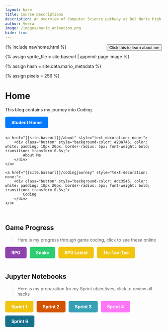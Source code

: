 ```yaml
---
layout: base
title: Course Descriptions
description: An overview of Computer Science pathway at Del Norte High School
author: Veera
image: /images/mario_animation.png
hide: true
---
```

<style>
.button {
float: right;
} 
</style>
<a class ="button" href ="https://veerakalakota.github.io/Veera_2025/about/">
<button> Click this to learn about me</button>
</a>
<!-- Liquid:  statements -->

<!-- Include submenu from _includes to top of pages -->
{% include nav/home.html %}
<!--- Concatenation of site URL to frontmatter image  --->
{% assign sprite_file = site.baseurl | append: page.image %}
<!--- Has is a list variable containing mario metadata for sprite --->
{% assign hash = site.data.mario_metadata %}  
<!--- Size width/height of Sprit images --->
{% assign pixels = 256 %}

<!--- HTML for page contains <p> tag named "Mario" and class properties for a "sprite"  -->

<p id="mario" class="sprite"></p>
  
<!--- Embedded Cascading Style Sheet (CSS) rules, 
        define how HTML elements look 
--->
<style>

  /*CSS style rules for the id and class of the sprite...
  */
  .sprite {
    height: {{pixels}}px;
    width: {{pixels}}px;
    background-image: url('{{sprite_file}}');
    background-repeat: no-repeat;
  }

  /*background position of sprite element
  */
  #mario {
    background-position: calc({{animations[0].col}} * {{pixels}} * -1px) calc({{animations[0].row}} * {{pixels}}* -1px);
  }
</style>

<!--- Embedded executable code--->
<script>
  ////////// convert YML hash to javascript key:value objects /////////

  var mario_metadata = {}; //key, value object
  {% for key in hash %}  
  
  var key = "{{key | first}}"  //key
  var values = {} //values object
  values["row"] = {{key.row}}
  values["col"] = {{key.col}}
  values["frames"] = {{key.frames}}
  mario_metadata[key] = values; //key with values added

  {% endfor %}

  ////////// game object for player /////////

  class Mario {
    constructor(meta_data) {
      this.tID = null;  //capture setInterval() task ID
      this.positionX = 0;  // current position of sprite in X direction
      this.currentSpeed = 0;
      this.marioElement = document.getElementById("mario"); //HTML element of sprite
      this.pixels = {{pixels}}; //pixel offset of images in the sprite, set by liquid constant
      this.interval = 100; //animation time interval
      this.obj = meta_data;
      this.marioElement.style.position = "absolute";
    }

    animate(obj, speed) {
      let frame = 0;
      const row = obj.row * this.pixels;
      this.currentSpeed = speed;

      this.tID = setInterval(() => {
        const col = (frame + obj.col) * this.pixels;
        this.marioElement.style.backgroundPosition = `-${col}px -${row}px`;
        this.marioElement.style.left = `${this.positionX}px`;

        this.positionX += speed;
        frame = (frame + 1) % obj.frames;

        const viewportWidth = window.innerWidth;
        if (this.positionX > viewportWidth - this.pixels) {
          document.documentElement.scrollLeft = this.positionX - viewportWidth + this.pixels;
        }
      }, this.interval);
    }

    startWalking() {
      this.stopAnimate();
      this.animate(this.obj["Walk"], 3);
    }

    startRunning() {
      this.stopAnimate();
      this.animate(this.obj["Run1"], 6);
    }

    startPuffing() {
      this.stopAnimate();
      this.animate(this.obj["Puff"], 0);
    }

    startCheering() {
      this.stopAnimate();
      this.animate(this.obj["Cheer"], 0);
    }

    startFlipping() {
      this.stopAnimate();
      this.animate(this.obj["Flip"], 0);
    }

    startResting() {
      this.stopAnimate();
      this.animate(this.obj["Rest"], 0);
    }

    stopAnimate() {
      clearInterval(this.tID);
    }
  }

  const mario = new Mario(mario_metadata);

  ////////// event control /////////

  window.addEventListener("keydown", (event) => {
    if (event.key === "ArrowRight") {
      event.preventDefault();
      if (event.repeat) {
        mario.startCheering();
      } else {
        if (mario.currentSpeed === 0) {
          mario.startWalking();
        } else if (mario.currentSpeed === 3) {
          mario.startRunning();
        }
      }
    } else if (event.key === "ArrowLeft") {
      event.preventDefault();
      if (event.repeat) {
        mario.stopAnimate();
      } else {
        mario.startPuffing();
      }
    }
  });

  //touch events that enable animations
  window.addEventListener("touchstart", (event) => {
    event.preventDefault(); // prevent default browser action
    if (event.touches[0].clientX > window.innerWidth / 2) {
      // move right
      if (currentSpeed === 0) { // if at rest, go to walking
        mario.startWalking();
      } else if (currentSpeed === 3) { // if walking, go to running
        mario.startRunning();
      }
    } else {
      // move left
      mario.startPuffing();
    }
  });

  //stop animation on window blur
  window.addEventListener("blur", () => {
    mario.stopAnimate();
  });

  //start animation on window focus
  window.addEventListener("focus", () => {
     mario.startFlipping();
  });

  //start animation on page load or page refresh
  document.addEventListener("DOMContentLoaded", () => {
    // adjust sprite size for high pixel density devices
    const scale = window.devicePixelRatio;
    const sprite = document.querySelector(".sprite");
    sprite.style.transform = `scale(${0.2 * scale})`;
    mario.startResting();
  });

</script>

# Home
This blog contains my journey into Coding.

<div style="display: flex; flex-wrap: wrap; gap: 10px;">
    <a href="{{site.baseurl}}/home" style="text-decoration: none;">
        <div class="button" style="background-color: #007bff; color: white; padding: 10px 20px; border-radius: 5px; font-weight: bold; transition: transform 0.3s;">
            Student Home
        </div>
    </a>

    <a href="{{site.baseurl}}/about" style="text-decoration: none;">
        <div class="button" style="background-color: #28a745; color: white; padding: 10px 20px; border-radius: 5px; font-weight: bold; transition: transform 0.3s;">
            About Me
        </div>
    </a>

    <a href="{{site.baseurl}}/codingjourney" style="text-decoration: none;">
        <div class="button" style="background-color: #dc3545; color: white; padding: 10px 20px; border-radius: 5px; font-weight: bold; transition: transform 0.3s;">
            Coding
        </div>
    </a>

</div>

<br>

## Game Progress
> Here is my progress through game coding, click to see these online

<div style="display: flex; flex-wrap: wrap; gap: 10px;">
    <a href="{{site.baseurl}}/rpg" style="text-decoration: none;">
        <div class="button" style="background-color: #8e44ad; color: white; padding: 10px 20px; border-radius: 5px; font-weight: bold; transition: transform 0.3s;">
            RPG
        </div>
    </a>
    <a href="{{site.baseurl}}/snake" style="text-decoration: none;">
        <div class="button" style="background-color: #2ecc71; color: white; padding: 10px 20px; border-radius: 5px; font-weight: bold; transition: transform 0.3s;">
            Snake
        </div>
    </a>
    <a href="https://nighthawkcoders.github.io/portfolio_2025/rpg/latest" style="text-decoration: none;">
        <div class="button" style="background-color: #f1c40f; color: white; padding: 10px 20px; border-radius: 5px; font-weight: bold; transition: transform 0.3s;">
            RPG Latest
        </div>
    </a>
    <a href="{{site.baseurl}}/tictactoe" style="text-decoration: none;">
        <div class="button" style="background-color: #f1c40f; color: white; padding: 10px 20px; border-radius: 5px; font-weight: bold; transition: transform 0.3s;">
            Tic-Tac-Toe
        </div>
    </a>
</div>

<br>

## Jupyter Notebooks
> Here is my preparation for my Sprint objectives, click to review all hacks

<div style="display: flex; flex-wrap: wrap; gap: 10px;">
    <a href="https://github.com/VeeraKalakota/Veera_2025/tree/main/_notebooks/Foundation/Sprint1" style="text-decoration: none;">
        <div class="button" style="background-color: #f1c40f; color: white; padding: 10px 20px; border-radius: 5px; font-weight: bold; transition: transform 0.3s;">
            Sprint 1
        </div>
    </a>
    <a href="https://github.com/VeeraKalakota/Veera_2025/tree/main/_notebooks/Foundation/Sprint2" style="text-decoration: none;">
        <div class="button" style="background-color: #d35400; color: white; padding: 10px 20px; border-radius: 5px; font-weight: bold; transition: transform 0.3s;">
            Sprint 2
        </div>
    </a>
    <a href="https://github.com/VeeraKalakota/Veera_2025/tree/main/_notebooks/Foundation/Sprint3" style="text-decoration: none;">
        <div class="button" style="background-color: #38a0b5; color: white; padding: 10px 20px; border-radius: 5px; font-weight: bold; transition: transform 0.3s;">
            Sprint 3
        </div>
    </a>
    <a href="https://github.com/VeeraKalakota/Veera_2025/tree/main/_notebooks/Foundation/Sprint4" style="text-decoration: none;">
        <div class="button" style="background-color: #fc77f6; color: white; padding: 10px 20px; border-radius: 5px; font-weight: bold; transition: transform 0.3s;">
            Sprint 4
        </div>
    </a>
        <a href="https://github.com/VeeraKalakota/Veera_2025/tree/main/_notebooks/Foundation/Sprint6" style="text-decoration: none;">
        <div class="button" style="background-color:rgb(21, 113, 139); color: white; padding: 10px 20px; border-radius: 5px; font-weight: bold; transition: transform 0.3s;">
            Sprint 6
        </div>
    </a>
</div>

<style>
  /* Apply hover effect on the button to scale it */
  .button:hover {
    transform: scale(1.2); /* Increase size by 20% */
  }

  /* Ensure buttons in the Home section are aligned side by side */
  .button {
    display: inline-block; /* Make the buttons inline elements */
  }
</style>

<!-- from https://github.com/utterance/utterances -->
<script src="https://utteranc.es/client.js"
        repo="{{ site.github_username }}/{{ site.github_repo | default: site.baseurl | remove: "/" }}"
        issue-term="title"
        label="blogpost-comment"
        theme="github-light"
        crossorigin="anonymous"
        async>
</script>